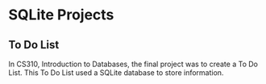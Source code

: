 

# SQLite Projects


## To Do List

In CS310, Introduction to Databases, the final project was to create a To Do List. This To Do List used a SQLite database to store information. 
